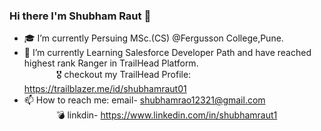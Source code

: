 ### Hi there I'm Shubham Raut 👋

- 🎓 I’m currently Persuing MSc.(CS) @Fergusson College,Pune.<br>
- 🚀 I’m currently Learning Salesforce Developer Path and have reached highest rank Ranger in TrailHead Platform. <br>
      &nbsp;&nbsp;&nbsp;&nbsp;&nbsp;&nbsp;&nbsp;&nbsp;&nbsp;&nbsp;&nbsp;&nbsp;   🎖️ checkout my TrailHead Profile: https://trailblazer.me/id/shubhamraut01
- 📫 How to reach me: email- shubhamrao12321@gmail.com <br>
            &nbsp;&nbsp;&nbsp;&nbsp;&nbsp;&nbsp;&nbsp;&nbsp;&nbsp;&nbsp;&nbsp;&nbsp;          💣 linkdin- https://www.linkedin.com/in/shubhamraut1
